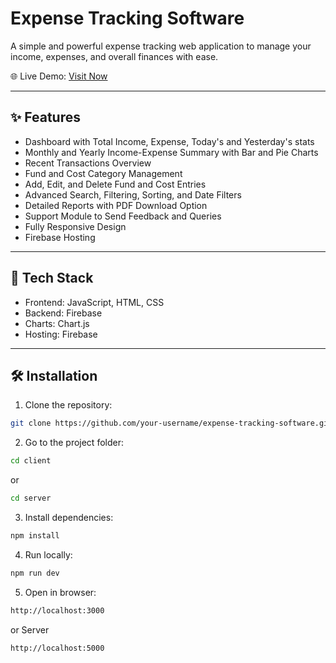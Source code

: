 # Expense Tracking Software

A simple and powerful expense tracking web application to manage your income, expenses, and overall finances with ease.

🌐 Live Demo: [Visit Now](https://expense-tracking-software.web.app/)

---

## ✨ Features

- Dashboard with Total Income, Expense, Today's and Yesterday's stats
- Monthly and Yearly Income-Expense Summary with Bar and Pie Charts
- Recent Transactions Overview
- Fund and Cost Category Management
- Add, Edit, and Delete Fund and Cost Entries
- Advanced Search, Filtering, Sorting, and Date Filters
- Detailed Reports with PDF Download Option
- Support Module to Send Feedback and Queries
- Fully Responsive Design
- Firebase Hosting

---

## 🚀 Tech Stack

- Frontend: JavaScript, HTML, CSS
- Backend: Firebase
- Charts: Chart.js
- Hosting: Firebase

---

## 🛠️ Installation

1. Clone the repository:

```bash
git clone https://github.com/your-username/expense-tracking-software.git
```

2. Go to the project folder:

```bash
cd client
```

or

```bash
cd server
```

3. Install dependencies:

```bash
npm install
```

4. Run locally:

```bash
npm run dev
```

5. Open in browser:

```bash
http://localhost:3000
```

or Server

```bash
http://localhost:5000
```
